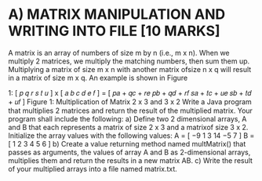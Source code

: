 # A) MATRIX MANIPULATION AND WRITING INTO FILE [10 MARKS]

A matrix is an array of numbers of size m by n (i.e., m x n). When we multiply 2 matrices, we
multiply the matching numbers, then sum them up. Multiplying a matrix of size m x n with
another matrix ofsize n x q will result in a matrix of size m x q. An example is shown in Figure

1:
[
𝑝 𝑞 𝑟
𝑠 𝑡 𝑢
] x [
𝑎 𝑏
𝑐 𝑑
𝑒 𝑓
] = [
𝑝𝑎 + 𝑞𝑐 + 𝑟𝑒 𝑝𝑏 + 𝑞𝑑 + 𝑟𝑓
𝑠𝑎 + 𝑡𝑐 + 𝑢𝑒 𝑠𝑏 + 𝑡𝑑 + 𝑢𝑓 ]
Figure 1: Multiplication of Matrix 2 x 3 and 3 x 2
Write a Java program that multiplies 2 matrices and return the result of the multiplied matrix.
Your program shall include the following:
a) Define two 2 dimensional arrays, A and B that each represents a matrix of size 2 x 3 and a
matrixof size 3 x 2. Initialize the array values with the following values:
A = [
−9 1 3
14 −5 7
] B = [
1 2
3 4
5 6
]
b) Create a value returning method named multMatrix() that passes as arguments, the
values of array A and B as 2-dimensional arrays, multiplies them and return the results in a
new matrix AB.
c) Write the result of your multiplied arrays into a file named matrix.txt.